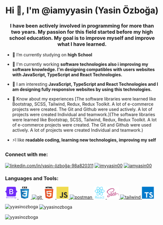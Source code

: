 <h1 align="center">Hi 👋, I'm @iamyyasin (Yasin Özboğa)</h1>
<h3 align="center">I have been actively involved in programming for more than two years. My passion for this field started before my high school education. My goal is to improve myself and improve what I have learned.</h3>

- 📙 I’m currently studying on **high School**

- 🔭 I'm currently working **software technologies also i improving my software knowledge. I'm designing compatibles with users websites with JavaScript, TypeScript and React Technologies.**

- 💞️ I am interesting **JavaScript, TypeScript and React Technologies and I am designing fully responsive websites by using this technologies.**

- 🎯 Know about my experiences [The software libraries were learned like Bootstrap, SCSS, Tailwind, Redux, Redux Toolkit. A lot of e-commerce projects were created. The Git and Github were used actively. A lot of projects were created Individual and teamwork.](The software libraries were learned like Bootstrap, SCSS, Tailwind, Redux, Redux Toolkit. A lot of e-commerce projects were created. The Git and Github were used actively. A lot of projects were created Individual and teamwork.)

- ⚡I like **readable coding, learning new technologies, improving my self**

<h3 align="left">Connect with me:</h3>
<p align="left">
<a href="https://linkedin.com/in/linkedin.com/in/yasin-özboğa-98a820311" target="blank"><img align="center" src="https://raw.githubusercontent.com/rahuldkjain/github-profile-readme-generator/master/src/images/icons/Social/linked-in-alt.svg" alt="linkedin.com/in/yasin-özboğa-98a820311" height="30" width="40" /></a>
<a href="https://instagram.com/imyyasin00" target="blank"><img align="center" src="https://raw.githubusercontent.com/rahuldkjain/github-profile-readme-generator/master/src/images/icons/Social/instagram.svg" alt="imyyasin00" height="30" width="40" /></a>
<a href="https://discord.gg/iamyasin00" target="blank"><img align="center" src="https://raw.githubusercontent.com/rahuldkjain/github-profile-readme-generator/master/src/images/icons/Social/discord.svg" alt="iamyasin00" height="30" width="40" /></a>
</p>

<h3 align="left">Languages and Tools:</h3>
<p align="left"> <a href="https://getbootstrap.com" target="_blank" rel="noreferrer"> <img src="https://raw.githubusercontent.com/devicons/devicon/master/icons/bootstrap/bootstrap-plain-wordmark.svg" alt="bootstrap" width="40" height="40"/> </a> <a href="https://www.w3schools.com/css/" target="_blank" rel="noreferrer"> <img src="https://raw.githubusercontent.com/devicons/devicon/master/icons/css3/css3-original-wordmark.svg" alt="css3" width="40" height="40"/> </a> <a href="https://git-scm.com/" target="_blank" rel="noreferrer"> <img src="https://www.vectorlogo.zone/logos/git-scm/git-scm-icon.svg" alt="git" width="40" height="40"/> </a> <a href="https://www.w3.org/html/" target="_blank" rel="noreferrer"> <img src="https://raw.githubusercontent.com/devicons/devicon/master/icons/html5/html5-original-wordmark.svg" alt="html5" width="40" height="40"/> </a> <a href="https://developer.mozilla.org/en-US/docs/Web/JavaScript" target="_blank" rel="noreferrer"> <img src="https://raw.githubusercontent.com/devicons/devicon/master/icons/javascript/javascript-original.svg" alt="javascript" width="40" height="40"/> </a> <a href="https://postman.com" target="_blank" rel="noreferrer"> <img src="https://www.vectorlogo.zone/logos/getpostman/getpostman-icon.svg" alt="postman" width="40" height="40"/> </a> <a href="https://reactjs.org/" target="_blank" rel="noreferrer"> <img src="https://raw.githubusercontent.com/devicons/devicon/master/icons/react/react-original-wordmark.svg" alt="react" width="40" height="40"/> </a> <a href="https://sass-lang.com" target="_blank" rel="noreferrer"> <img src="https://raw.githubusercontent.com/devicons/devicon/master/icons/sass/sass-original.svg" alt="sass" width="40" height="40"/> </a> <a href="https://tailwindcss.com/" target="_blank" rel="noreferrer"> <img src="https://www.vectorlogo.zone/logos/tailwindcss/tailwindcss-icon.svg" alt="tailwind" width="40" height="40"/> </a> <a href="https://www.typescriptlang.org/" target="_blank" rel="noreferrer"> <img src="https://raw.githubusercontent.com/devicons/devicon/master/icons/typescript/typescript-original.svg" alt="typescript" width="40" height="40"/> </a> </p>

<p><img align="left" src="https://github-readme-stats.vercel.app/api/top-langs?username=yyasinozboga&show_icons=true&locale=en&layout=compact" alt="yyasinozboga" /></p>

<p>&nbsp;<img align="center" src="https://github-readme-stats.vercel.app/api?username=yyasinozboga&show_icons=true&locale=en" alt="yyasinozboga" /></p>

<p><img align="center" src="https://github-readme-streak-stats.herokuapp.com/?user=yyasinozboga&" alt="yyasinozboga" /></p>

